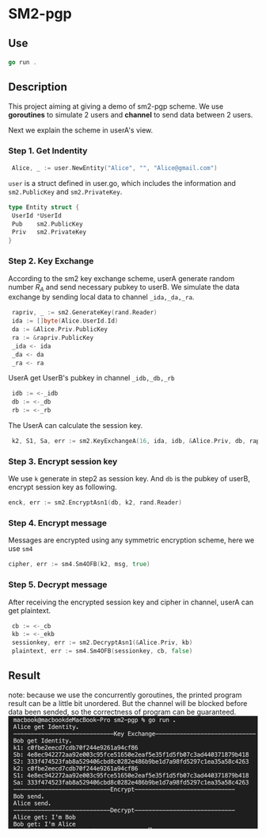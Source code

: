 # SM2-pgp

## Use

```go
go run .
```

## Description

This project aiming at giving a demo of sm2-pgp scheme. We use **goroutines** to simulate 2 users and **channel** to send data between 2 users.

Next we explain the scheme in userA's view.

### Step 1. Get Indentity

```go
 Alice, _ := user.NewEntity("Alice", "", "Alice@gmail.com")
```

``user`` is a struct defined in user.go, which includes the information and ``sm2.PublicKey`` and ``sm2.PrivateKey``.

```go
type Entity struct {
 UserId *UserId
 Pub    sm2.PublicKey
 Priv   sm2.PrivateKey
}
```

### Step 2. Key Exchange

According to the sm2 key exchange scheme, userA generate random number $R_A$ and send necessary pubkey to userB. We simulate the data exchange by sending local data to channel ``_ida,_da,_ra``.

```go
 rapriv, _ := sm2.GenerateKey(rand.Reader)
 ida := []byte(Alice.UserId.Id)
 da := &Alice.Priv.PublicKey
 ra := &rapriv.PublicKey
 _ida <- ida
 _da <- da
 _ra <- ra
```

UserA get UserB's pubkey in channel ``_idb,_db,_rb``

```go
 idb := <-_idb
 db := <-_db
 rb := <-_rb

```

The UserA can calculate the session key.

```go
 k2, S1, Sa, err := sm2.KeyExchangeA(16, ida, idb, &Alice.Priv, db, rapriv, rb)
```

### Step 3. Encrypt session key

We use ``k`` generate in step2 as session key. And ``db`` is the pubkey of userB, encrypt session key as following.

```go
enck, err := sm2.EncryptAsn1(db, k2, rand.Reader)
```

### Step 4. Encrypt message

Messages are encrypted using any symmetric encryption scheme, here we use ``sm4``

```go
cipher, err := sm4.Sm4OFB(k2, msg, true)
```

### Step 5. Decrypt message

After receiving the encrypted session key and cipher in channel, userA can get plaintext.

```go
 cb := <-_cb
 kb := <-_ekb
 sessionkey, err := sm2.DecryptAsn1(&Alice.Priv, kb)
 plaintext, err := sm4.Sm4OFB(sessionkey, cb, false)
```

## Result

note: because we use the concurrently goroutines, the printed program result can be a little bit unordered. But the channel will be blocked before data been sended, so the correctness of program can be guaranteed.
![1](./figure/sm2-pgp.png)
